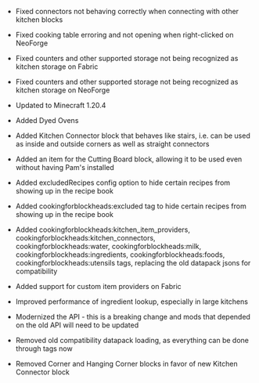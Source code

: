 - Fixed connectors not behaving correctly when connecting with other kitchen blocks

- Fixed cooking table erroring and not opening when right-clicked on NeoForge
- Fixed counters and other supported storage not being recognized as kitchen storage on Fabric
- Fixed counters and other supported storage not being recognized as kitchen storage on NeoForge

- Updated to Minecraft 1.20.4
- Added Dyed Ovens
- Added Kitchen Connector block that behaves like stairs, i.e. can be used as inside and outside corners as well as straight connectors
- Added an item for the Cutting Board block, allowing it to be used even without having Pam's installed
- Added excludedRecipes config option to hide certain recipes from showing up in the recipe book
- Added cookingforblockheads:excluded tag to hide certain recipes from showing up in the recipe book
- Added cookingforblockheads:kitchen_item_providers, cookingforblockheads:kitchen_connectors, cookingforblockheads:water, cookingforblockheads:milk, cookingforblockheads:ingredients, cookingforblockheads:foods, cookingforblockheads:utensils tags, replacing the old datapack jsons for compatibility
- Added support for custom item providers on Fabric
- Improved performance of ingredient lookup, especially in large kitchens
- Modernized the API - this is a breaking change and mods that depended on the old API will need to be updated
- Removed old compatibility datapack loading, as everything can be done through tags now
- Removed Corner and Hanging Corner blocks in favor of new Kitchen Connector block